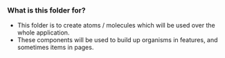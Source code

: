 ### What is this folder for? ###

* This folder is to create atoms / molecules which will be used over the whole application. 
* These components will be used to build up organisms in features, and sometimes items in pages.
